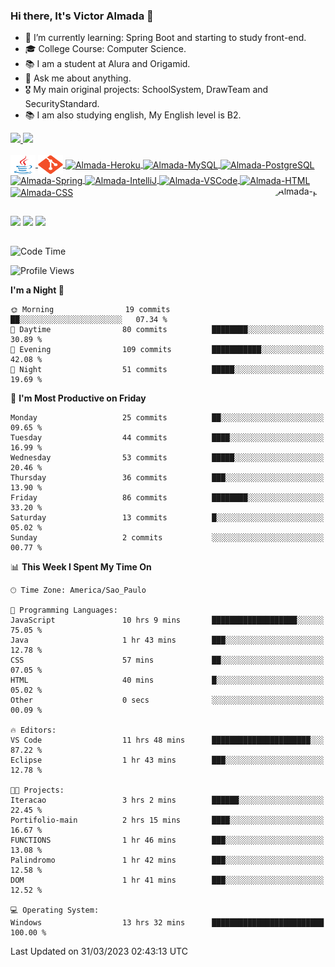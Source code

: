 ### Hi there, It's Victor Almada 👋


- 🌱 I’m currently learning: Spring Boot and starting to study front-end.
- 🎓 College Course: Computer Science.
- 📚  I am a student at Alura and Origamid.
- 💬 Ask me about anything.
- 🎖 My main original projects: SchoolSystem, DrawTeam and SecurityStandard.
- 📚 I am also studying english, My English level is B2.
 
<div>
<a href="https://github.com/Almadavic">
<img height="180em" src="https://github-readme-stats.vercel.app/api?username=Almadavic&showw_icons=true&theme=dark&include_all_commits=true&count_private=true">
<img height="180em" src="https://github-readme-stats.vercel.app/api/top-langs/?username=Almadavic&layout=compact&langs_count=16&theme=dracula">
</div>

<div style="display: inline_block"><br>
  <img align="center" alt="Almada-Java" height="30" width="40" src="https://raw.githubusercontent.com/devicons/devicon/master/icons/java/java-original.svg">
  <img align="center" alt="Almada-Git" height="30" width="40" src="https://raw.githubusercontent.com/devicons/devicon/master/icons/git/git-original.svg">
  <img align="center" alt="Almada-Heroku" height="30" width="40" src="https://cdn.jsdelivr.net/gh/devicons/devicon/icons/heroku/heroku-plain-wordmark.svg" />             
  <img align="center" alt="Almada-MySQL" height="30" width="40" src="https://cdn.jsdelivr.net/gh/devicons/devicon/icons/mysql/mysql-original-wordmark.svg" />
  <img align="center" alt="Almada-PostgreSQL" height="30" width="40" src="https://cdn.jsdelivr.net/gh/devicons/devicon/icons/postgresql/postgresql-plain-wordmark.svg" />
  <img align="center" alt="Almada-Spring" height="30" width="40" src="https://cdn.jsdelivr.net/gh/devicons/devicon/icons/spring/spring-original-wordmark.svg" />
   <img align="center" alt="Almada-IntelliJ" height="30" width="40" src="https://cdn.jsdelivr.net/gh/devicons/devicon/icons/intellij/intellij-original.svg" />
   <img align="center" alt="Almada-VSCode" height="30" width="40" src="https://cdn.jsdelivr.net/gh/devicons/devicon/icons/vscode/vscode-original.svg" />
   <img align="center" alt="Almada-HTML" height="30" width="40" src="https://cdn.jsdelivr.net/gh/devicons/devicon/icons/html5/html5-original.svg" />
   <img align="center" alt="Almada-CSS" height="30" width="40" src="https://cdn.jsdelivr.net/gh/devicons/devicon/icons/css3/css3-original.svg" />
  <img align="right" alt="Almada-pic" height="150" style="border-radius:50px;" src="https://user-images.githubusercontent.com/85299065/185514627-94fcf387-edc6-4c24-88f1-b4873ccd49e9.png">
</div>
  
  ##
 
<div> 
  <a href="https://www.youtube.com/channel/UCUrcUNA90M_ZqLEcQxd3UNA" target="_blank"><img src="https://img.shields.io/badge/YouTube-FF0000?style=for-the-badge&logo=youtube&logoColor=white" target="_blank"></a>
 <a href = "mailto:almadavic@live.com"><img src="https://img.shields.io/badge/-Gmail-%23333?style=for-the-badge&logo=gmail&logoColor=white" target="_blank"></a>
  <a href="https://www.linkedin.com/in/victoralmada/" target="_blank"><img src="https://img.shields.io/badge/-LinkedIn-%230077B5?style=for-the-badge&logo=linkedin&logoColor=white" target="_blank"></a> 
</div>

##

<!--START_SECTION:waka-->
![Code Time](http://img.shields.io/badge/Code%20Time-290%20hrs-blue)

![Profile Views](http://img.shields.io/badge/Profile%20Views-6-blue)

**I'm a Night 🦉** 

```text
🌞 Morning                19 commits          ██░░░░░░░░░░░░░░░░░░░░░░░   07.34 % 
🌆 Daytime                80 commits          ████████░░░░░░░░░░░░░░░░░   30.89 % 
🌃 Evening                109 commits         ███████████░░░░░░░░░░░░░░   42.08 % 
🌙 Night                  51 commits          █████░░░░░░░░░░░░░░░░░░░░   19.69 % 
```
📅 **I'm Most Productive on Friday** 

```text
Monday                   25 commits          ██░░░░░░░░░░░░░░░░░░░░░░░   09.65 % 
Tuesday                  44 commits          ████░░░░░░░░░░░░░░░░░░░░░   16.99 % 
Wednesday                53 commits          █████░░░░░░░░░░░░░░░░░░░░   20.46 % 
Thursday                 36 commits          ███░░░░░░░░░░░░░░░░░░░░░░   13.90 % 
Friday                   86 commits          ████████░░░░░░░░░░░░░░░░░   33.20 % 
Saturday                 13 commits          █░░░░░░░░░░░░░░░░░░░░░░░░   05.02 % 
Sunday                   2 commits           ░░░░░░░░░░░░░░░░░░░░░░░░░   00.77 % 
```


📊 **This Week I Spent My Time On** 

```text
🕑︎ Time Zone: America/Sao_Paulo

💬 Programming Languages: 
JavaScript               10 hrs 9 mins       ███████████████████░░░░░░   75.05 % 
Java                     1 hr 43 mins        ███░░░░░░░░░░░░░░░░░░░░░░   12.78 % 
CSS                      57 mins             ██░░░░░░░░░░░░░░░░░░░░░░░   07.05 % 
HTML                     40 mins             █░░░░░░░░░░░░░░░░░░░░░░░░   05.02 % 
Other                    0 secs              ░░░░░░░░░░░░░░░░░░░░░░░░░   00.09 % 

🔥 Editors: 
VS Code                  11 hrs 48 mins      ██████████████████████░░░   87.22 % 
Eclipse                  1 hr 43 mins        ███░░░░░░░░░░░░░░░░░░░░░░   12.78 % 

🐱‍💻 Projects: 
Iteracao                 3 hrs 2 mins        ██████░░░░░░░░░░░░░░░░░░░   22.45 % 
Portifolio-main          2 hrs 15 mins       ████░░░░░░░░░░░░░░░░░░░░░   16.67 % 
FUNCTIONS                1 hr 46 mins        ███░░░░░░░░░░░░░░░░░░░░░░   13.08 % 
Palindromo               1 hr 42 mins        ███░░░░░░░░░░░░░░░░░░░░░░   12.58 % 
DOM                      1 hr 41 mins        ███░░░░░░░░░░░░░░░░░░░░░░   12.52 % 

💻 Operating System: 
Windows                  13 hrs 32 mins      █████████████████████████   100.00 % 
```


 Last Updated on 31/03/2023 02:43:13 UTC
<!--END_SECTION:waka-->
